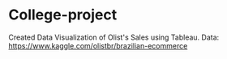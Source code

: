# College-project
Created Data Visualization of Olist's Sales using Tableau.  Data: https://www.kaggle.com/olistbr/brazilian-ecommerce
